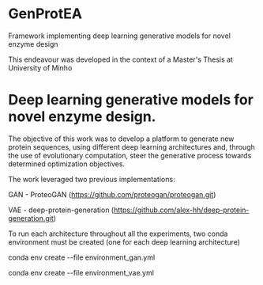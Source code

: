 # GenProtEA
Framework implementing deep learning generative models for novel enzyme design

This endeavour was developed in the context of a Master's Thesis at University of Minho 

# Deep learning generative models for novel enzyme design.

The objective of this work was to develop a platform to generate new protein sequences, using different deep learning architectures and, 
through the use of evolutionary computation, steer the generative process towards determined optimization objectives. 

The work leveraged two previous implementations:

GAN - ProteoGAN (https://github.com/proteogan/proteogan.git)

VAE - deep-protein-generation (https://github.com/alex-hh/deep-protein-generation.git)

To run each architecture throughout all the experiments, two conda environment must be created (one for each deep learning architecture)

conda env create --file environment_gan.yml

conda env create --file environment_vae.yml

